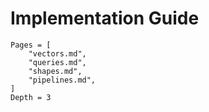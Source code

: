 # Implementation Guide

```@contents
Pages = [
    "vectors.md",
    "queries.md",
    "shapes.md",
    "pipelines.md",
]
Depth = 3
```
